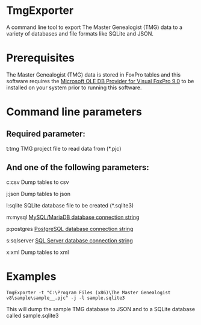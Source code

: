 # TmgExporter
A command line tool to export The Master Genealogist (TMG) data to a variety of databases and file formats like SQLite and JSON.

# Prerequisites
The Master Genealogist (TMG) data is stored in FoxPro tables and this software requires the
[Microsoft OLE DB Provider for Visual FoxPro 9.0](https://www.microsoft.com/en-us/download/details.aspx?id=14839)
to be installed on your system prior to running this software.

# Command line parameters

Required parameter:
-------------------
t:tmg          TMG project file to read data from (*.pjc)

And one of the following parameters:
------------------------------------
c:csv          Dump tables to csv  

j:json         Dump tables to json  

l:sqlite       SQLite database file to be created (*.sqlite3)  

m:mysql        [MySQL/MariaDB database connection string](http://www.connectionstrings.com/mysql/)  

p:postgres     [PostgreSQL database connection string](http://www.connectionstrings.com/postgresql/)  

s:sqlserver    [SQL Server database connection string](http://www.connectionstrings.com/sql-server/)  

x:xml          Dump tables to xml

# Examples
	TmgExporter -t "C:\Program Files (x86)\The Master Genealogist v8\sample\sample__.pjc" -j -l sample.sqlite3

This will dump the sample TMG database to JSON and to a SQLite database called sample.sqlite3

